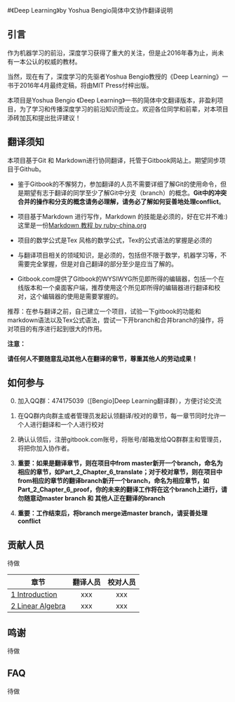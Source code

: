 
#《Deep Learning》by Yoshua Bengio简体中文协作翻译说明

## 引言

  作为机器学习的前沿，深度学习获得了重大的关注，但是止2016年春为止，尚未有一本公认的权威的教材。

  当然，现在有了，深度学习的先驱者Yoshua Bengio教授的《Deep Learning》一书于2016年4月最终定稿，将由MIT Press付梓出版。

  本项目是Yoshua Bengio 《Deep Learning》一书的简体中文翻译版本，非盈利项目，为了学习和传播深度学习的前沿知识而设立。欢迎各位同学和前辈，对本项目添砖加瓦和提出批评建议！


## 翻译须知

  本项目基于Git 和 Markdown进行协同翻译，托管于Gitbook网站上。期望同步项目于Github。
  
  - 鉴于Gitbook的不懈努力，参加翻译的人员不需要详细了解Git的使用命令，但是期望有志于翻译的同学至少了解Git中分支（branch）的概念。**Git中的冲突合并的操作和分支的概念请务必理解，请务必了解如何妥善地处理conflict**。
  
  - 项目基于Markdown 进行写作，Markdown 的技能是必须的，好在它并不难:)这里是一份[Markdown 教程 by ruby-china.org](https://ruby-china.org/markdown)

  - 项目的数学公式是Tex 风格的数学公式，Tex的公式语法的掌握是必须的

  - 与翻译项目相关的领域知识，是必须的，包括但不限于数学，机器学习等，不需要完全掌握，但是对自己翻译的部分至少是应当了解的。
  - Gitbook.com提供了Gitbook的WYSIWYG所见即所得的编辑器，包括一个在线版本和一个桌面客户端，推荐使用这个所见即所得的编辑器进行翻译和校对，这个编辑器的使用是需要掌握的。
 

推荐：在参与翻译之前，自己建立一个项目，试验一下gitbook的功能和markdown语法以及Tex公式语法，尝试一下开branch和合并branch的操作，将对项目的有序进行起到很大的作用。


**注意：**

**请任何人不要随意乱动其他人在翻译的章节，尊重其他人的劳动成果！**


## 如何参与

  0. 加入QQ群：474175039（[Bengio]Deep Learning翻译群），方便讨论交流

  1. 在QQ群内向群主或者管理员发起认领翻译/校对的章节，每一章节同时允许一个人进行翻译和一个人进行校对
  
  2. 确认认领后，注册gitbook.com账号，将账号/邮箱发给QQ群群主和管理员，将把你加入协作者。

  3. **重要：如果是翻译章节，则在项目中from master新开一个branch，命名为相应的章节，如Part_2_Chapter_6_translate；对于校对章节，则在项目中from相应的章节的翻译branch新开一个branch，命名为相应章节，如Part_2_Chapter_6_proof，你的未来的翻译工作将在这个branch上进行，请勿随意动master branch 和 其他人正在翻译的branch**
  4. **重要：工作结束后，将branch merge进master branch，请妥善处理conflict**

## 贡献人员

待做

| 章节      | 翻译人员          | 校对人员 |
| ------------- |:-------------:| :-----:|
| [1 Introduction](http://www.deeplearningbook.org/contents/intro.html)     | xxx | xxx |
| [2 Linear Algebra](http://www.deeplearningbook.org/contents/linear_algebra.html)     | xxx | xxx |


## 鸣谢

待做

## FAQ

  待做


